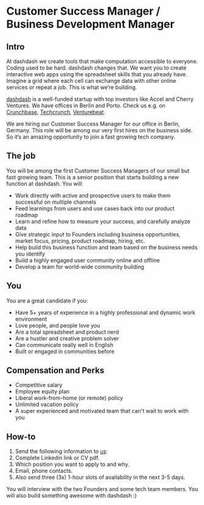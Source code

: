 # Customer Success Manager / Business Development Manager
## Intro
At dashdash we create tools that make computation accessible to everyone.
Coding used to be hard. dashdash changes that. We want you to create interactive web apps using the spreadsheet skills that you already have. Imagine a grid where each cell can exchange data with other online services or repeat a job. This is what we’re building.

[dashdash](https://dashdash.com/) is a well-funded startup with top investors like Accel and Cherry Ventures. We have offices in Berlin and Porto. Check us e.g. on [Crunchbase](https://www.crunchbase.com/organization/dashdash), [Techcrunch](https://techcrunch.com/2018/05/16/dashdash-a-platform-to-create-web-apps-using-only-spreadsheet-skills-nabs-8m-led-by-accel/), [Venturebeat](https://venturebeat.com/2018/05/16/accel-leads-8-million-investment-in-dashdash-to-create-web-apps-from-spreadsheets/).

We are hiring our Customer Success Manager for our office in Berlin, Germany. This role will be among our very first hires on the business side. So it’s an amazing opportunity to join a fast growing tech company.

## The job
You will be among the first Customer Success Managers of our small but fast growing team. This is a senior position that starts building a new function at dashdash. You will:
* Work directly with active and prospective users to make them successful on multiple channels
* Feed learnings from users and use cases back into our product roadmap
* Learn and refine how to measure your success, and carefully analyze data
* Give strategic input to Founders including business opportunities, market focus, pricing, product roadmap, hiring, etc.
* Help build this business function and team based on the business needs you identify
* Build a highly engaged user community online and offline
* Develop a team for world-wide community building

## You
You are a great candidate if you:
* Have 5+ years of experience in a highly professional and dynamic work environment
* Love people, and people love you
* Are a total spreadsheet and product nerd
* Are a hustler and creative problem solver
* Can communicate really well in English
* Built or engaged in communities before

## Compensation and Perks
* Competitive salary
* Employee equity plan
* Liberal work-from-home (or remote) policy
* Unlimited vacation policy
* A super experienced and motivated team that can't wait to work with you

## How-to
1. Send the following information to [us](mailto:join@dashdash.com):
2. Complete Linkedin link or CV pdf.
3. Which position you want to apply to and why.
4. Email, phone contacts.
5. Also send three (3x) 1-hour slots of availability in the next 3-5 days.

You will interview with the two Founders and some tech team members. You will also build something awesome with dashdash :)
